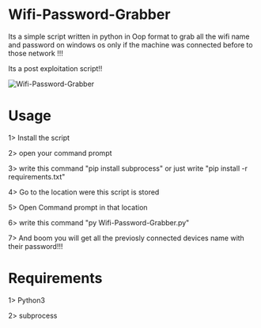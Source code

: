 # Wifi-Password-Grabber
Its a simple script written in python in Oop format to grab all the wifi name and password on windows os only if the machine was connected before to those network !!!

Its a post exploitation script!!


![Wifi-Password-Grabber](https://user-images.githubusercontent.com/78493034/132310779-d6a6d619-d010-4ced-8bfa-a60ad88c2772.png)

# Usage

1> Install the script


2> open your command prompt


3> write this command "pip install subprocess"  or just write "pip install -r requirements.txt"


4> Go to the location were this script is stored


5> Open Command prompt in that location


6> write this command "py Wifi-Password-Grabber.py"


7> And boom you will get all the previosly connected devices name with their password!!!



# Requirements


1> Python3


2> subprocess
